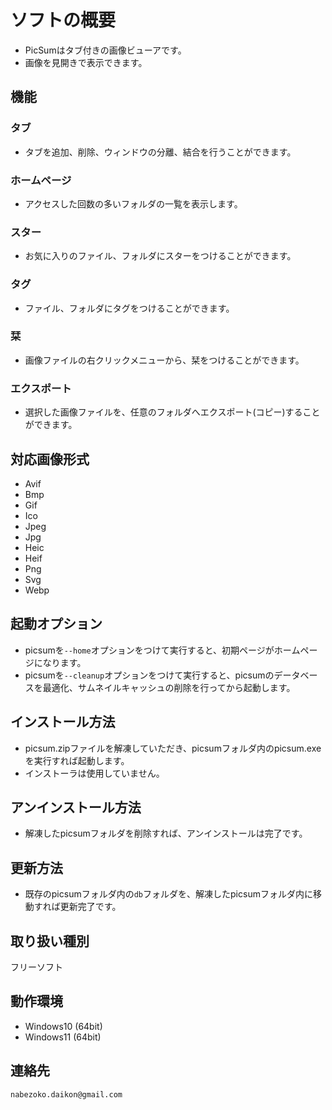 # ソフトの概要
* PicSumはタブ付きの画像ビューアです。
* 画像を見開きで表示できます。

## 機能
### タブ
* タブを追加、削除、ウィンドウの分離、結合を行うことができます。
### ホームページ
* アクセスした回数の多いフォルダの一覧を表示します。
### スター
* お気に入りのファイル、フォルダにスターをつけることができます。
### タグ
* ファイル、フォルダにタグをつけることができます。
### 栞 
* 画像ファイルの右クリックメニューから、栞をつけることができます。
### エクスポート
* 選択した画像ファイルを、任意のフォルダへエクスポート(コピー)することができます。

## 対応画像形式
* Avif
* Bmp
* Gif
* Ico
* Jpeg
* Jpg
* Heic
* Heif
* Png
* Svg
* Webp

## 起動オプション
* picsumを`--home`オプションをつけて実行すると、初期ページがホームページになります。
* picsumを`--cleanup`オプションをつけて実行すると、picsumのデータベースを最適化、サムネイルキャッシュの削除を行ってから起動します。

## インストール方法
* picsum.zipファイルを解凍していただき、picsumフォルダ内のpicsum.exeを実行すれば起動します。
* インストーラは使用していません。

## アンインストール方法
* 解凍したpicsumフォルダを削除すれば、アンインストールは完了です。

## 更新方法
* 既存のpicsumフォルダ内の`db`フォルダを、解凍したpicsumフォルダ内に移動すれば更新完了です。

## 取り扱い種別
フリーソフト

## 動作環境
* Windows10 (64bit)
* Windows11 (64bit)

## 連絡先
`nabezoko.daikon@gmail.com`
